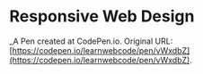 # Responsive Web Design
 _A Pen created at CodePen.io. Original URL: [https://codepen.io/learnwebcode/pen/vWxdbZ](https://codepen.io/learnwebcode/pen/vWxdbZ).

 